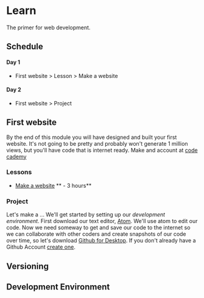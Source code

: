 # Learn
The primer for web development.

<!-- Each lesson will specify what tabs should be open and approximately how long it will take. -->
## Schedule
#### Day 1
- First website > Lesson > Make a website

#### Day 2
- First website > Project


## First website
By the end of this module you will have designed and built your first website. It's not going to be pretty and probably won't generate 1 million views, but you'll have code that is internet ready. Make and account at [code cademy](https://www.codecademy.com/learn)

### Lessons
- [Make a website](https://www.codecademy.com/en/skills/make-a-website) ** - 3 hours**

### Project
Let's make a ... We'll get started by setting up our *development environment*. First download our text editor, [Atom](https://atom.io/). We'll use atom to edit our code. Now we need someway to get and save our code to the internet so we can collaborate with other coders and create snapshots of our code over time, so let's download [Github for Desktop](https://desktop.github.com/). If you don't already have a Github Account [create one](https://github.com/join).


## Versioning

## Development Environment
